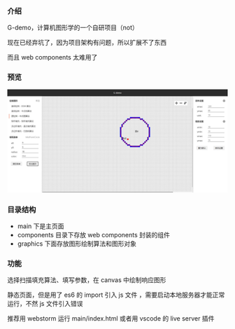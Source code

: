 ### 介绍
G-demo，计算机图形学的一个自研项目（not）

现在已经弃坑了，因为项目架构有问题，所以扩展不了东西

而且 web components 太难用了

### 预览
![首页展示](./preview/home.jpg)

### 目录结构
- main 下是主页面
- components 目录下存放 web components 封装的组件
- graphics 下面存放图形绘制算法和图形对象

### 功能
选择扫描填充算法、填写参数，在 canvas 中绘制响应图形

静态页面，但是用了 es6 的 import 引入 js 文件 ，需要启动本地服务器才能正常运行，不然 js 文件引入错误

推荐用 webstorm 运行 main/index.html 或者用 vscode 的 live server 插件